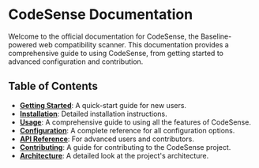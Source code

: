 # CodeSense Documentation

Welcome to the official documentation for CodeSense, the Baseline-powered web compatibility scanner. This documentation provides a comprehensive guide to using CodeSense, from getting started to advanced configuration and contribution.

## Table of Contents

*   **[Getting Started](./getting-started.md)**: A quick-start guide for new users.
*   **[Installation](./installation.md)**: Detailed installation instructions.
*   **[Usage](./usage.md)**: A comprehensive guide to using all the features of CodeSense.
*   **[Configuration](./configuration.md)**: A complete reference for all configuration options.
*   **[API Reference](./api-reference.md)**: For advanced users and contributors.
*   **[Contributing](./contributing.md)**: A guide for contributing to the CodeSense project.
*   **[Architecture](./architecture.md)**: A detailed look at the project's architecture.

